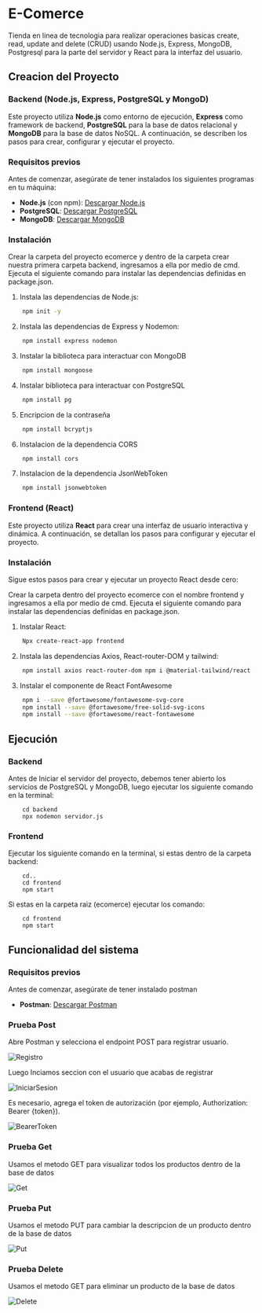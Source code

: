 
# E-Comerce

Tienda en linea de tecnologia para realizar operaciones basicas create, read, update and delete (CRUD) usando Node.js, Express, MongoDB, Postgresql para la parte del servidor y React para la interfaz del usuario.





## Creacion del Proyecto

### Backend (Node.js, Express, PostgreSQL y MongoD)

Este proyecto utiliza **Node.js** como entorno de ejecución, **Express** como framework de backend, **PostgreSQL** para la base de datos relacional y **MongoDB** para la base de datos NoSQL. A continuación, se describen los pasos para crear, configurar y ejecutar el proyecto.

### Requisitos previos

Antes de comenzar, asegúrate de tener instalados los siguientes programas en tu máquina:

- **Node.js** (con npm): [Descargar Node.js](https://nodejs.org/)
- **PostgreSQL**: [Descargar PostgreSQL](https://www.postgresql.org/download/)
- **MongoDB**: [Descargar MongoDB](https://www.mongodb.com/try/download/community)

### Instalación

Crear la carpeta del proyecto ecomerce y dentro de la carpeta crear nuestra primera carpeta backend, ingresamos a ella por medio de cmd. Ejecuta el siguiente comando para instalar las dependencias definidas en package.json.

1. Instala las dependencias de Node.js:

```bash
    npm init -y
```
2. Instala las dependencias de Express y Nodemon:

```bash
    npm install express nodemon
```
3. Instalar la biblioteca para interactuar con MongoDB

```bash
    npm install mongoose
```
4. Instalar biblioteca para interactuar con PostgreSQL

```bash
    npm install pg
```
5. Encripcion de la contraseña

```bash
    npm install bcryptjs
```
6. Instalacion de la dependencia CORS

```bash
    npm install cors
```
7. Instalacion de la dependencia JsonWebToken

```bash
    npm install jsonwebtoken
```

### Frontend (React)

Este proyecto utiliza **React** para crear una interfaz de usuario interactiva y dinámica. A continuación, se detallan los pasos para configurar y ejecutar el proyecto.

### Instalación

Sigue estos pasos para crear y ejecutar un proyecto React desde cero:

Crear la carpeta dentro del proyecto ecomerce con el nombre frontend y ingresamos a ella por medio de cmd. Ejecuta el siguiente comando para instalar las dependencias definidas en package.json.

1. Instalar React:

```bash
    Npx create-react-app frontend
```
2. Instala las dependencias Axios, React-router-DOM y tailwind:

```bash
    npm install axios react-router-dom npm i @material-tailwind/react
```
3. Instalar el componente de React FontAwesome

```bash
    npm i --save @fortawesome/fontawesome-svg-core
    npm install --save @fortawesome/free-solid-svg-icons
    npm install --save @fortawesome/react-fontawesome
```


## Ejecución

### Backend

Antes de Iniciar el servidor del proyecto, debemos tener abierto los servicios de PostgreSQL y MongoDB, luego ejecutar los siguiente comando en la terminal:

```pwsh
    cd backend
    npx nodemon servidor.js
```

### Frontend

Ejecutar los siguiente comando en la terminal, si estas dentro de la carpeta backend:

```pwsh
    cd..
    cd frontend
    npm start
```
Si estas en la carpeta raiz (ecomerce) ejecutar los comando:

```pwsh
    cd frontend
    npm start
```
## Funcionalidad del sistema

### Requisitos previos

Antes de comenzar, asegúrate de tener instalado postman

- **Postman**: [Descargar Postman](https://www.postman.com/)

### Prueba Post

Abre Postman y selecciona el endpoint POST para registrar usuario.

![Registro](https://github.com/unknown6498/ecomerce/blob/main/screenshots/Post.png?raw=true)

Luego Inciamos seccion con el usuario que acabas de registrar

![IniciarSesion](https://github.com/unknown6498/ecomerce/blob/main/screenshots/Iniciarsesion.png?raw=true)

Es necesario, agrega el token de autorización (por ejemplo, Authorization: Bearer {token}).

![BearerToken](https://github.com/unknown6498/ecomerce/blob/main/screenshots/Bearer%20Token.png?raw=true)

### Prueba Get

Usamos el metodo GET para visualizar todos los productos dentro de la base de datos

![Get](https://github.com/unknown6498/ecomerce/blob/main/screenshots/Get.png?raw=true)

### Prueba Put

Usamos el metodo PUT para cambiar la descripcion de un producto dentro de la base de datos

![Put](https://github.com/unknown6498/ecomerce/blob/main/screenshots/Put.png?raw=true)

### Prueba Delete

Usamos el metodo GET para eliminar un producto de la base de datos

![Delete](https://github.com/unknown6498/ecomerce/blob/main/screenshots/Delete.png?raw=true)

